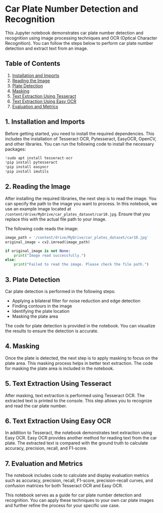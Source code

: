 # Car Plate Number Detection and Recognition

This Jupyter notebook demonstrates car plate number detection and recognition using image processing techniques and OCR (Optical Character Recognition). You can follow the steps below to perform car plate number detection and extract text from an image.

## Table of Contents
1. [Installation and Imports](#installation-and-imports)
2. [Reading the Image](#reading-the-image)
3. [Plate Detection](#plate-detection)
4. [Masking](#masking)
5. [Text Extraction Using Tesseract](#text-extraction-using-tesseract)
6. [Text Extraction Using Easy OCR](#text-extraction-using-easy-ocr)
7. [Evaluation and Metrics](#evaluation-and-metrics)

## 1. Installation and Imports <a name="installation-and-imports"></a>

Before getting started, you need to install the required dependencies. This includes the installation of Tesseract OCR, Pytesseract, EasyOCR, OpenCV, and other libraries. You can run the following code to install the necessary packages:

```python
!sudo apt install tesseract-ocr
!pip install pytesseract
!pip install easyocr
!pip install imutils
```

## 2. Reading the Image <a name="reading-the-image"></a>

After installing the required libraries, the next step is to read the image. You can specify the path to the image you want to process. In this notebook, we use an example image located at `/content/drive/MyDrive/car_plates_dataset/car10.jpg`. Ensure that you replace this with the actual file path to your image.

The following code reads the image:

```python
image_path = '/content/drive/MyDrive/car_plates_dataset/car10.jpg'
original_image = cv2.imread(image_path)

if original_image is not None:
    print("Image read successfully.")
else:
    print("Failed to read the image. Please check the file path.")
```

## 3. Plate Detection <a name="plate-detection"></a>

Car plate detection is performed in the following steps:

- Applying a bilateral filter for noise reduction and edge detection
- Finding contours in the image
- Identifying the plate location
- Masking the plate area

The code for plate detection is provided in the notebook. You can visualize the results to ensure the detection is accurate.

## 4. Masking <a name="masking"></a>

Once the plate is detected, the next step is to apply masking to focus on the plate area. This masking process helps in better text extraction. The code for masking the plate area is included in the notebook.

## 5. Text Extraction Using Tesseract <a name="text-extraction-using-tesseract"></a>

After masking, text extraction is performed using Tesseract OCR. The extracted text is printed to the console. This step allows you to recognize and read the car plate number.

## 6. Text Extraction Using Easy OCR <a name="text-extraction-using-easy-ocr"></a>

In addition to Tesseract, the notebook demonstrates text extraction using Easy OCR. Easy OCR provides another method for reading text from the car plate. The extracted text is compared with the ground truth to calculate accuracy, precision, recall, and F1-score.

## 7. Evaluation and Metrics <a name="evaluation-and-metrics"></a>

The notebook includes code to calculate and display evaluation metrics such as accuracy, precision, recall, F1-score, precision-recall curves, and confusion matrices for both Tesseract OCR and Easy OCR.

This notebook serves as a guide for car plate number detection and recognition. You can apply these techniques to your own car plate images and further refine the process for your specific use case.
